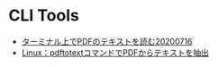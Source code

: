 # CLI Tools

- [ターミナル上でPDFのテキストを読む20200716](https://qiita.com/u1and0/items/f8b53348544717d7635d)
- [Linux：pdftotextコマンドでPDFからテキストを抽出](http://www.hiihah.info/index.php?Linux%EF%BC%9Apdftotext%E3%82%B3%E3%83%9E%E3%83%B3%E3%83%89%E3%81%A7PDF%E3%81%8B%E3%82%89%E3%83%86%E3%82%AD%E3%82%B9%E3%83%88%E3%82%92%E6%8A%BD%E5%87%BA)
